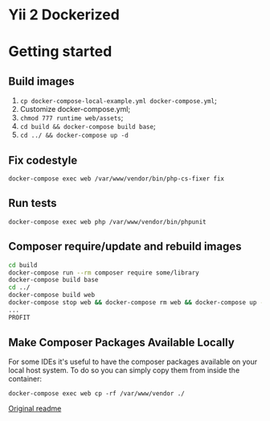 Yii 2 Dockerized
================

# Getting started

## Build images

1. `cp docker-compose-local-example.yml docker-compose.yml`;
2. Customize docker-compose.yml;
3. `chmod 777 runtime web/assets`;
4. `cd build && docker-compose build base`;
5. `cd ../ && docker-compose up -d`

## Fix codestyle

`docker-compose exec web /var/www/vendor/bin/php-cs-fixer fix`

## Run tests

`docker-compose exec web php /var/www/vendor/bin/phpunit`

## Composer require/update and rebuild images 

```bash
cd build
docker-compose run --rm composer require some/library
docker-compose build base
cd ../
docker-compose build web
docker-compose stop web && docker-compose rm web && docker-compose up -d web
...
PROFIT

```


## Make Composer Packages Available Locally

For some IDEs it's useful to have the composer packages available on your local
host system. To do so you can simply copy them from inside the container:

```
docker-compose exec web cp -rf /var/www/vendor ./
```

[Original readme](https://github.com/codemix/yii2-dockerized/blob/master/README.md)
